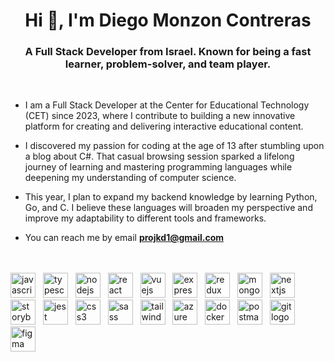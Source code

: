 <h1 align="center">Hi 👋, I'm Diego Monzon Contreras</h1>
<h3 align="center">A Full Stack Developer from Israel. Known for being a fast learner, problem-solver, and team player.</h3>
<br/>

- I am a Full Stack Developer at the Center for Educational Technology (CET) since 2023, where I contribute to building a new innovative platform for creating and delivering interactive educational content.

- I discovered my passion for coding at the age of 13 after stumbling upon a blog about C#. That casual browsing session sparked a lifelong journey of learning and mastering programming languages while deepening my understanding of computer science.

- This year, I plan to expand my backend knowledge by learning Python, Go, and C. I believe these languages will broaden my perspective and improve my adaptability to different tools and frameworks.

- You can reach me by email **projkd1@gmail.com**

<br/>
<br/>

<div align="left">
  <img src="https://skillicons.dev/icons?i=js" height="40" alt="javascript logo"  />
  <img width="4" />
  <img src="https://skillicons.dev/icons?i=ts" height="40" alt="typescript logo"  />
  <img width="4" />
  <img src="https://skillicons.dev/icons?i=nodejs" height="40" alt="nodejs logo"  />
  <img width="4" />
  <img src="https://skillicons.dev/icons?i=react" height="40" alt="react logo"  />
  <img width="4" />
  <img src="https://skillicons.dev/icons?i=vue" height="40" alt="vuejs logo"  />
  <img width="4" />
  <img src="https://skillicons.dev/icons?i=express" height="40" alt="express logo"  />
  <img width="4" />
  <img src="https://skillicons.dev/icons?i=redux" height="40" alt="redux logo"  />
  <img width="4" />
  <img src="https://skillicons.dev/icons?i=mongodb" height="40" alt="mongodb logo"  />
  <img width="4" />
  <img src="https://skillicons.dev/icons?i=nextjs" height="40" alt="nextjs logo"  />
  <img width="4" />
  <img src="https://cdn.jsdelivr.net/gh/devicons/devicon/icons/storybook/storybook-original.svg" height="40" alt="storybook logo"  />
  <img width="4" />
  <img src="https://skillicons.dev/icons?i=jest" height="40" alt="jest logo"  />
  <img width="4" />
  <img src="https://skillicons.dev/icons?i=css" height="40" alt="css3 logo"  />
  <img width="4" />
  <img src="https://skillicons.dev/icons?i=sass" height="40" alt="sass logo"  />
  <img width="4" />
  <img src="https://skillicons.dev/icons?i=tailwind" height="40" alt="tailwindcss logo"  />
  <img width="4" />
  <img src="https://skillicons.dev/icons?i=azure" height="40" alt="azure logo"  />
  <img width="4" />
  <img src="https://skillicons.dev/icons?i=docker" height="40" alt="docker logo"  />
  <img width="4" />
  <img src="https://skillicons.dev/icons?i=postman" height="40" alt="postman logo"  />
  <img width="4" />
  <img src="https://skillicons.dev/icons?i=git" height="40" alt="git logo"  />
  <img width="4" />
  <img src="https://skillicons.dev/icons?i=figma" height="40" alt="figma logo"  />
</div>
